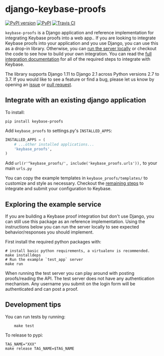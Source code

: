 # django-keybase-proofs

[![PyPI version](https://badge.fury.io/py/keybase-proofs.svg?maxAge=2592000)](https://badge.fury.io/py/keybase-proofs)
[![PyPI](https://img.shields.io/pypi/pyversions/keybase-proofs.svg)](https://pypi.python.org/pypi/keybase-proofs)
[![Travis CI](https://travis-ci.org/macropin/django-registration.svg?branch=master)](https://travis-ci.org/macropin/django-registration)

`keybase-proofs` is a Django application and reference implementation for
integrating Keybase proofs into a web app.. If you are looking to integrate
Keybase proofs into your application and you use Django, you can use this as a
drop-in library. Otherwise, you can [run the server
locally](##exploring-the-example-service) or checkout the code to see how to
build your own integration. You can read the [full integration
documentation](https://keybase.io/docs/proof_service) for all of the required
steps to integrate with Keybase.

The library supports Django 1.11 to Django 2.1 across Python versions 2.7 to
3.7. If you would like to see a feature or find a bug, please let us know by
opening an [issue](https://github.com/keybase/keybase-proofs/issues) or [pull
request](https://github.com/keybase/keybase-proofs/pulls).

## Integrate with an existing django application

To install:

```
pip install keybase-proofs
```

Add `keybase_proofs` to settings.py's `INSTALLED_APPS`:

```python
INSTALLED_APPS = (
    # ...other installed applications...
    'keybase_proofs',
)
```

Add `url(r'^keybase_proofs/', include('keybase_proofs.urls')),` to your main
`urls.py`

You can copy the example templates in `keybase_proofs/templates/` to customize
and style as necessary. Checkout the [remaining
steps](https://keybase.io/docs/proof_service#4-steps-to-rollout) to integrate
and submit your configuration to Keybase.

## Exploring the example service

If you are building a Keybase proof integration but don't use Django, you can
still use this package as an reference implementation. Using the instructions
below you can run the server locally to see expected behavior/responses you
should implement.

First install the required python packages with:

```
# install basic python requirements, a virtualenv is recommended.
make installdeps
# Run the example `test_app` server
make run
```

When running the test server you can play around with posting proofs/reading
the API. The test server does not have any authentication mechanism. Any
username you submit on the login form will be authenticated and can post a
proof.

## Development tips

You can run tests by running:
```
    make test
```

To release to pypi:
```
TAG_NAME="XXX"
make release TAG_NAME=$TAG_NAME
```
